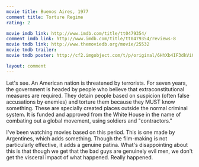 ```yaml
---
movie title: Buenos Aires, 1977
comment title: Torture Regime
rating: 2

movie imdb link: http://www.imdb.com/title/tt0479354/
comment imdb link: http://www.imdb.com/title/tt0479354/reviews-8
movie tmdb link: http://www.themoviedb.org/movie/25532
movie tmdb trailer: 
movie tmdb poster: http://cf2.imgobject.com/t/p/original/6HhXb4IF3dkViOkTanziTqabrQ7.jpg

layout: comment
---
```


Let's see. An American nation is threatened by terrorists. For seven years, the government is headed by people who believe that extraconstitutional measures are required. They detain people based on suspicion (often false accusations by enemies) and torture them because they MUST know something. These are specially created places outside the normal criminal system. It is funded and approved from the White House in the name of combating out a global movement, using soldiers and "contractors."

I've been watching movies based on this period. This is one made by Argentines, which adds something. Though the film-making is not particularly effective, it adds a genuine patina. What's disappointing about this is that though we get that the bad guys are genuinely evil men, we don't get the visceral impact of what happened. Really happened.